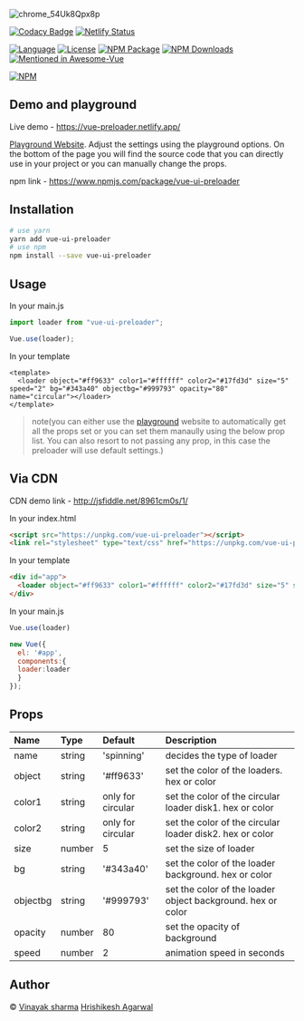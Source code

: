 ![chrome_54Uk8Qpx8p](https://user-images.githubusercontent.com/54861487/86740454-4a074e00-c054-11ea-8d35-ddcb438982e7.png)

[![Codacy Badge](https://api.codacy.com/project/badge/Grade/52e8f8d3a38e4c8ab3a2539ecfd88b5b)](https://app.codacy.com/gh/Bot-Academia/Vue-ui-preloader?utm_source=github.com&utm_medium=referral&utm_content=Bot-Academia/Vue-ui-preloader&utm_campaign=Badge_Grade_Dashboard)
[![Netlify Status](https://api.netlify.com/api/v1/badges/f88fe30e-103a-4157-8ead-30de668b037c/deploy-status)](https://app.netlify.com/sites/vue-preloader/deploys)

[![Language](https://img.shields.io/badge/language-vue-green.svg)](https://img.shields.io/badge/language-vue-green.svg)
[![License](https://img.shields.io/badge/license-MIT-000000.svg)](https://img.shields.io/badge/license-MIT-000000.svg)
[![NPM Package](https://img.shields.io/npm/v/vue-ui-preloader.svg)](https://www.npmjs.com/package/vue-ui-preloader) 
[![NPM Downloads](https://img.shields.io/npm/dm/vue-ui-preloader.svg)](https://www.npmjs.com/package/vue-ui-preloader)
	<a href="https://github.com/vuejs/awesome-vue#loader"><img src="https://awesome.re/mentioned-badge.svg" alt="Mentioned in Awesome-Vue" /></a>


[![NPM](https://nodei.co/npm/vue-ui-preloader.png?downloads=true&downloadRank=true&stars=true)](https://nodei.co/npm/vue-ui-preloader/)

## Demo and playground
Live demo -  https://vue-preloader.netlify.app/

[Playground Website](https://vue-preloader.netlify.app/).
Adjust the settings using the playground options. On the bottom of the page you will find the source code that you can directly use in your project or you can manually change the props.

npm link - https://www.npmjs.com/package/vue-ui-preloader

## Installation

```bash
# use yarn
yarn add vue-ui-preloader
# use npm
npm install --save vue-ui-preloader
```

## Usage

In your main.js
```js
import loader from "vue-ui-preloader";

Vue.use(loader);
```

In your template
```vue
<template>
  <loader object="#ff9633" color1="#ffffff" color2="#17fd3d" size="5" speed="2" bg="#343a40" objectbg="#999793" opacity="80" name="circular"></loader>
</template>
```

>note(you can either use the [playground](https://vue-preloader.netlify.app/) website to automatically get all the props set or you can set them manaully using the below prop list. You can also resort to not passing any prop, in this case the preloader will use default settings.)

## Via CDN

CDN demo link - http://jsfiddle.net/8961cm0s/1/

In your index.html
```html
<script src="https://unpkg.com/vue-ui-preloader"></script>
<link rel="stylesheet" type="text/css" href="https://unpkg.com/vue-ui-preloader/dist/loader.css">
```

In your template
```html
<div id="app">
  <loader object="#ff9633" color1="#ffffff" color2="#17fd3d" size="5" speed="2" bg="#343a40" objectbg="#999793" opacity="80" name="circular"></loader>
</div>
```

In your main.js
```js
Vue.use(loader)

new Vue({
  el: '#app',
  components:{
  loader:loader
  }
});
```

## Props
| Name | Type | Default | Description |
|:-----|:-----|:--------|:------------|
| name | string | 'spinning' | decides the type of loader |
| object | string | '#ff9633' | set the color of the loaders. hex or color |
| color1 | string | only for circular | set the color of the circular loader disk1. hex or color |
| color2 | string | only for circular | set the color of the circular loader disk2. hex or color |
| size | number | 5 | set the size of loader |
| bg | string | '#343a40' | set the color of the loader background. hex or color |
| objectbg | string | '#999793' | set the color of the loader object background. hex or color |
| opacity | number | 80 | set the opacity of background |
| speed | number | 2 | animation speed in seconds |

## Author

&#169; [Vinayak sharma](https://github.com/vinayaksh42)
 [Hrishikesh Agarwal](https://github.com/codetheorem)

